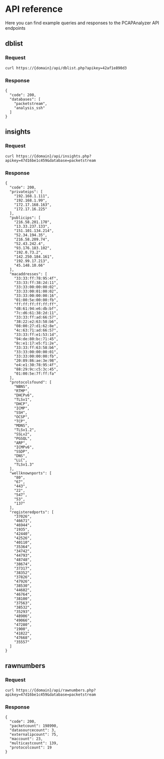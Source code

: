 # API reference

Here you can find example queries and responses to the PCAPAnalyzer API endpoints

## dblist

### Request

`curl https://{domain}/api/dblist.php?apikey=42af1e890d3`

### Response

	{
	  "code": 200,
	  "databases": [
	    "packetstream",
	    "analysis_ssh"
	  ]
	}

## insights

### Request

`curl https://{domain}/api/insights.php?apikey=47d16be1c459&database=packetstream`

### Response

	{
	  "code": 200,
	  "privateips": [
	    "192.168.1.111",
	    "192.168.1.99",
	    "172.17.168.163",
	    "172.17.16.225"
	  ],
	  "publicips": [
	    "216.58.201.170",
	    "13.33.237.133",
	    "151.101.134.214",
	    "52.34.194.35",
	    "216.58.209.74",
	    "52.43.242.4",
	    "93.176.183.102",
	    "192.0.73.2",
	    "142.250.184.161",
	    "192.99.17.213",
	    "45.148.10.66"
	  ],
	  "macaddresses": [
	    "33:33:ff:78:95:4f",
	    "33:33:ff:38:2d:11",
	    "33:33:00:00:00:02",
	    "33:33:00:01:00:02",
	    "33:33:00:00:00:16",
	    "01:00:5e:00:00:fb",
	    "ff:ff:ff:ff:ff:ff",
	    "d8:61:94:e6:db:bf",
	    "7c:d6:61:38:2d:11",
	    "33:33:ff:ad:66:57",
	    "38:22:e2:63:58:b6",
	    "08:00:27:d1:62:8e",
	    "4c:63:71:ad:66:57",
	    "33:33:ff:e1:53:1d",
	    "94:de:80:bc:71:45",
	    "8c:e1:17:e5:f1:2e",
	    "33:33:ff:63:58:b6",
	    "33:33:00:00:00:01",
	    "33:33:00:00:00:fb",
	    "20:89:86:ae:3e:98",
	    "e4:e1:30:78:95:4f",
	    "88:29:9c:c5:3c:45",
	    "01:00:5e:7f:ff:fa"
	  ],
	  "protocolsfound": [
	    "NBNS",
	    "RTMP",
	    "DHCPv6",
	    "TLSv1",
	    "DHCP",
	    "ICMP",
	    "SSH",
	    "OCSP",
	    "TCP",
	    "MDNS",
	    "TLSv1.2",
	    "SSLv2",
	    "PGSQL",
	    "ARP",
	    "ICMPv6",
	    "SSDP",
	    "DNS",
	    "LLC",
	    "TLSv1.3"
	  ],
	  "wellknownports": [
	    "80",
	    "67",
	    "443",
	    "22",
	    "547",
	    "53",
	    "137"
	  ],
	  "registeredports": [
	    "37026",
	    "46671",
	    "46944",
	    "1935",
	    "42440",
	    "42526",
	    "40110",
	    "35364",
	    "34742",
	    "44793",
	    "48748",
	    "38674",
	    "37317",
	    "38352",
	    "37826",
	    "47926",
	    "38530",
	    "44602",
	    "46764",
	    "38100",
	    "37563",
	    "38532",
	    "35293",
	    "48906",
	    "49066",
	    "47280",
	    "1900",
	    "41822",
	    "47668",
	    "35557"
	  ]
	}

## rawnumbers

### Request

`curl https://{domain}/api/rawnumbers.php?apikey=47d16be1c459&database=packetstream`

### Response
	{
	  "code": 200,
	  "packetcount": 198990,
	  "datasourcecount": 3,
	  "externalipcount": 75,
	  "maccount": 23,
	  "multicastcount": 139,
	  "protocolcount": 19
	}
